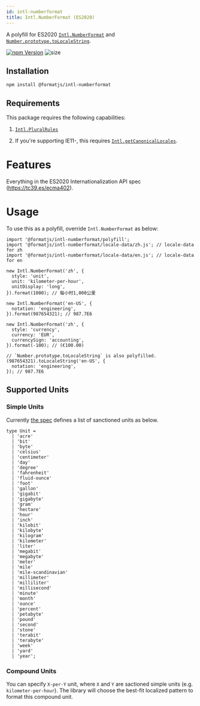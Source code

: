 ```yaml
---
id: intl-numberformat
title: Intl.NumberFormat (ES2020)
---
```


A polyfill for ES2020 [`Intl.NumberFormat`][numberformat] and [`Number.prototype.toLocaleString`][tolocalestring].

[![npm Version](https://img.shields.io/npm/v/@formatjs/intl-numberformat.svg?style=flat-square)](https://www.npmjs.org/package/@formatjs/intl-numberformat) ![size](https://badgen.net/bundlephobia/minzip/@formatjs/intl-numberformat)

## Installation

```
npm install @formatjs/intl-numberformat
```

## Requirements

This package requires the following capabilities:

1. [`Intl.PluralRules`](https://developer.mozilla.org/en-US/docs/Web/JavaScript/Reference/Global_Objects/PluralRules)

2. If you're supporting IE11-, this requires [`Intl.getCanonicalLocales`](intl-getcanonicallocales.md).

# Features

Everything in the ES2020 Internationalization API spec (https://tc39.es/ecma402).

# Usage

To use this as a polyfill, override `Intl.NumberFormat` as below:

```tsx
import '@formatjs/intl-numberformat/polyfill';
import '@formatjs/intl-numberformat/locale-data/zh.js'; // locale-data for zh
import '@formatjs/intl-numberformat/locale-data/en.js'; // locale-data for en

new Intl.NumberFormat('zh', {
  style: 'unit',
  unit: 'kilometer-per-hour',
  unitDisplay: 'long',
}).format(1000); // 每小时1,000公里

new Intl.NumberFormat('en-US', {
  notation: 'engineering',
}).format(987654321); // 987.7E6

new Intl.NumberFormat('zh', {
  style: 'currency',
  currency: 'EUR',
  currencySign: 'accounting',
}).format(-100); // (€100.00)

// `Number.prototype.toLocaleString` is also polyfilled.
(987654321).toLocaleString('en-US', {
  notation: 'engineering',
}); // 987.7E6
```

## Supported Units

### Simple Units

Currently [the spec](https://tc39.es/ecma402/#sec-issanctionedsimpleunitidentifier) defines a list of sanctioned units as below.

```tsx
type Unit =
  | 'acre'
  | 'bit'
  | 'byte'
  | 'celsius'
  | 'centimeter'
  | 'day'
  | 'degree'
  | 'fahrenheit'
  | 'fluid-ounce'
  | 'foot'
  | 'gallon'
  | 'gigabit'
  | 'gigabyte'
  | 'gram'
  | 'hectare'
  | 'hour'
  | 'inch'
  | 'kilobit'
  | 'kilobyte'
  | 'kilogram'
  | 'kilometer'
  | 'liter'
  | 'megabit'
  | 'megabyte'
  | 'meter'
  | 'mile'
  | 'mile-scandinavian'
  | 'millimeter'
  | 'milliliter'
  | 'millisecond'
  | 'minute'
  | 'month'
  | 'ounce'
  | 'percent'
  | 'petabyte'
  | 'pound'
  | 'second'
  | 'stone'
  | 'terabit'
  | 'terabyte'
  | 'week'
  | 'yard'
  | 'year';
```

### Compound Units

You can specify `X-per-Y` unit, where `X` and `Y` are sactioned simple units (e.g. `kilometer-per-hour`). The library will choose the best-fit localized pattern to format this compound unit.

[numberformat]: https://tc39.es/ecma402/#numberformat-objects
[tolocalestring]: https://developer.mozilla.org/en-US/docs/Web/JavaScript/Reference/Global_Objects/Number/toLocaleString
